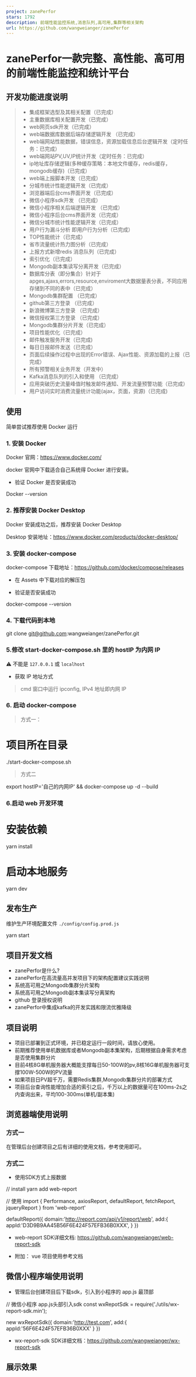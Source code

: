 ```yaml
---
project: zanePerfor
stars: 1792
description: 前端性能监控系统,消息队列,高可用,集群等相关架构
url: https://github.com/wangweianger/zanePerfor
---
```


zanePerfor一款完整、高性能、高可用的前端性能监控和统计平台
==================================

开发功能进度说明
--------

> -   集成框架选型及其相关配置（已完成）
> -   主重数据库相关配置开发（已完成）
> -   web网页sdk开发（已完成）
> -   web端数据库数据后端存储逻辑开发 （已完成）
> -   web端网站性能数据，错误信息，资源加载信息后台逻辑开发（定时任务：已完成）
> -   web端网站PV,UV,IP统计开发（定时任务：已完成）
> -   ip地址库存储逻辑(多种缓存策略：本地文件缓存，redis缓存，mongodb缓存)（已完成）
> -   web端上报脚本开发（已完成）
> -   分城市统计性能逻辑开发（已完成）
> -   浏览器端后台cms界面开发（已完成）
> -   微信小程序sdk开发 （已完成）
> -   微信小程序相关后端逻辑开发 （已完成）
> -   微信小程序后台cms界面开发（已完成）
> -   微信分城市统计性能逻辑开发（已完成）
> -   用户行为漏斗分析 即用户行为分析（已完成）
> -   TOP性能统计（已完成）
> -   省市流量统计热力图分析（已完成）
> -   上报方式新增redis 消息队列（已完成）
> -   索引优化（已完成）
> -   Mongodb副本集读写分离开发（已完成）
> -   数据库分表（即分集合）针对于apges,ajaxs,errors,resource,enviroment大数据量表分表，不同应用存储到不同的表中（已完成）
> -   Mongodb集群配置 （已完成）
> -   github第三方登录 （已完成）
> -   新浪微博第三方登录 （已完成）
> -   微信授权第三方登录 （已完成）
> -   Mongodb集群分片开发（已完成）
> -   项目性能优化（已完成）
> -   邮件触发服务开发（已完成)
> -   每日日报邮件发送（已完成）
> -   页面后续操作过程中出现的Error错误、Ajax性能、资源加载的上报（已完成）
> -   所有预警相关业务开发（开发中）
> -   Kafka消息队列的引入和使用 （已完成）
> -   应用突破历史流量峰值时触发邮件通知、开发流量预警功能（已完成）
> -   用户访问实时消费流量统计功能(ajax，页面，资源)（已完成)

使用
--

简单尝试推荐使用 Docker 运行

### 1\. 安装 Docker

Docker 官网：https://www.docker.com/

docker 官网中下载适合自己系统得 Docker 进行安装。

-   验证 Docker 是否安装成功

Docker \--version

### 2\. 推荐安装 Docker Desktop

Docker 安装成功之后，推荐安装 Docker Desktop

Desktop 安装地址：https://www.docker.com/products/docker-desktop/

### 3\. 安装 docker-compose

docker-compose 下载地址：https://github.com/docker/compose/releases

-   在 Assets 中下载对应的解压包
    
-   验证是否安装成功
    

docker\-compose \--version

### 4\. 下载代码到本地

git clone git@github.com:wangweianger/zanePerfor.git

### 5.修改 start-docker-compose.sh 里的 hostIP 为内网 IP

⚠️ 不能是 `127.0.0.1` 或 `localhost`

-   获取 IP 地址方式

> cmd 窗口中运行 ipconfig, IPv4 地址即内网 IP

### 6\. 启动 docker-compose

> 方式一：

# 项目所在目录
./start-docker-compose.sh

> 方式二

export hostIP='自己的内网IP' && docker-compose up -d --build

### 6.启动 web 开发环境

# 安装依赖
yarn install

# 启动本地服务
yarn dev

发布生产
----

维护生产环境配置文件 `./config/config.prod.js`

yarn start

项目开发文档
------

-   zanePerfor是什么?
-   zanePerfor在高流量高并发项目下的架构配置建议实践说明
-   系统高可用之Mongodb集群分片架构
-   系统高可用之Mongodb副本集读写分离架构
-   github 登录授权说明
-   zanePerfor中集成kafka的开发实践和限流优雅降级

项目说明
----

-   项目已部署到正式环境，并已稳定运行一段时间，请放心使用。
-   前期推荐使用单机数据库或者Mongodb副本集架构，后期根据自身需求考虑是否使用集群分片
-   目前4核8G单机服务器大概能支撑每日50-100W的pv,8核16G单机服务器可支撑100W-500W的PV流量
-   如果项目日PV超千万，需要Redis集群,Mongodb集群分片的部署方式
-   项目后台查询性能增加合适的索引之后，千万以上的数据量可在100ms-2s之内查询出来，平均100-300ms(单机/副本集)

浏览器端使用说明
--------

### 方式一

在管理后台创建项目之后有详细的使用文档，参考使用即可。

### 方式二

-   使用SDK方式上报数据

// install
yarn add web\-report

// 使用
import { Performance, axiosReport, defaultReport, fetchReport, jqueryReport } from 'web-report'

defaultReport({
    domain:'http://report.com/api/v1/report/web',
    add:{
        appId:'D3D9B9AA45B56F6E424F57EFB36B0XXX',
    }
})

-   web-report SDK详细文档: https://github.com/wangweianger/web-report-sdk
    
-   附加： vue 项目使用参考文档
    

微信小程序端使用说明
----------

-   管理后台创建项目后下载sdk，引入到小程序的 app.js 最顶部

// 微信小程序 app.js头部引入sdk
const wxRepotSdk \= require('./utils/wx-report-sdk.min');

new wxRepotSdk({
    domain:'http://test.com',
    add:{
        appId:'56F6E424F57EFB36B0XXX'
    }
})

-   wx-report-sdk SDK详细文档：https://github.com/wangweianger/wx-report-sdk

展示效果
----
